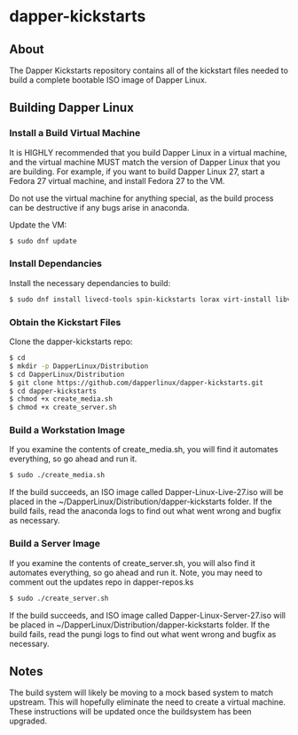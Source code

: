 # dapper-kickstarts

## About
The Dapper Kickstarts repository contains all of the kickstart files needed to build a complete bootable ISO image of Dapper Linux. 


## Building Dapper Linux

### Install a Build Virtual Machine
It is HIGHLY recommended that you build Dapper Linux in a virtual machine, and the virtual machine MUST match the version of Dapper Linux that you are building. For example, if you want to build Dapper Linux 27, start a Fedora 27 virtual machine, and install Fedora 27 to the VM. 

Do not use the virtual machine for anything special, as the build process can be destructive if any bugs arise in anaconda. 

Update the VM:
```bash
$ sudo dnf update
```

### Install Dependancies
Install the necessary dependancies to build:

```bash
$ sudo dnf install livecd-tools spin-kickstarts lorax virt-install libvirt-daemon-config-network pykickstart pungi
```

### Obtain the Kickstart Files
Clone the dapper-kickstarts repo:

```bash
$ cd
$ mkdir -p DapperLinux/Distribution
$ cd DapperLinux/Distribution
$ git clone https://github.com/dapperlinux/dapper-kickstarts.git
$ cd dapper-kickstarts
$ chmod +x create_media.sh
$ chmod +x create_server.sh
```

### Build a Workstation Image
If you examine the contents of create_media.sh, you will find it automates everything, so go ahead and run it.
```bash
$ sudo ./create_media.sh
```
If the build succeeds, an ISO image called Dapper-Linux-Live-27.iso will be placed in the ~/DapperLinux/Distribution/dapper-kickstarts folder. If the build fails, read the anaconda logs to find out what went wrong and bugfix as necessary.

### Build a Server Image
If you examine the contents of create_server.sh, you will also find it automates everything, so go ahead and run it. Note, you may need to comment out the updates repo in dapper-repos.ks
```bash
$ sudo ./create_server.sh
```
If the build succeeds, and ISO image called Dapper-Linux-Server-27.iso will be placed in ~/DapperLinux/Distribution/dapper-kickstarts folder. If the build fails, read the pungi logs to find out what went wrong and bugfix as necessary.

## Notes
The build system will likely be moving to a mock based system to match upstream. This will hopefully eliminate the need to create a virtual machine. These instructions will be updated once the buildsystem has been upgraded.




